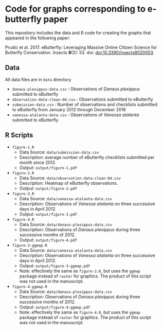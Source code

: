 # Code for graphs corresponding to e-butterfly paper

This repository includes the data and R code for creating the graphs that appeared in the following paper:

Prudic et al. 2017. eButterfly: Leveraging Massive Online Citizen Science for Butterfly Conservation. Insects **8**(2): 53. doi: [doi:10.3390/insects8020053](https://dx.doi.org/10.3390/insects8020053).

## Data
All data files are in `data` directory
+ `danaus-plexippus-data.csv` : Observations of _Danaus plexippus_ submitted to eButterfly
+ `observation-data-clean-04.csv` : Observations submitted to eButterfly
+ `submission-data.csv` : Number of observations and checklists submitted to eButterfly from January 2012 through December 2016
+ `vanessa-atalanta-data.csv` : Observations of _Vanessa atalanta_ submitted to eButterfly

## R Scripts
+ `figure-1.R `
  + Data Source: `data/submission-data.csv`
  + Description: average number of eButterfly checklists submitted per month since 2012.
  + Output: `output/figure-1.pdf`
+ `figure-2.R`
  + Data Source: `data/observation-data-clean-04.csv`
  + Description: Heatmap of eButterfly observations.
  + Output: `output/figure-2.pdf`
+ `figure-3.R`
  + Data Source: `data/vanessa-atalanta-data.csv`
  + Description: Observations of _Vanessa atalanta_ on three successive days in April 2012.
  + Output: `output/figure-3.pdf`
+ `figure-4.R`
  + Data Source: `data/danaus-plexippus-data.csv`
  + Description: Observations of _Danaus plexippus_ during three successive months of 2012.
  + Output: `output/figure-4.pdf`
+ `figure-3-ggmap.R`
  + Data Source: `data/vanessa-atalanta-data.csv`
  + Description: Observations of _Vanessa atalanta_ on three successive days in April 2012.
  + Output: `output/figure-3-ggmap.pdf`
  + Note: effectively the same as `figure-3.R`, but uses the `ggmap` package instead of `raster` for graphics. The product of this script was not used in the manuscript.
+ `figure-4-ggmap.R`
  + Data Source: `data/danaus-plexippus-data.csv`
  + Description: Observations of _Danaus plexippus_ during three successive months of 2012.
  + Output: `output/figure-4-ggmap.pdf`
  + Note: effectively the same as `figure-4.R`, but uses the `ggmap` package instead of `raster` for graphics. The product of this script was not used in the manuscript.

